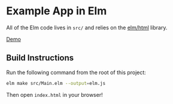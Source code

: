 # Example App in Elm

All of the Elm code lives in `src/` and relies on the [elm/html][html] library.

[Demo](http://ninja-space.surge.sh/)

[html]: https://package.elm-lang.org/packages/elm/html/latest

## Build Instructions

Run the following command from the root of this project:

```bash
elm make src/Main.elm --output=elm.js
```

Then open `index.html` in your browser!
